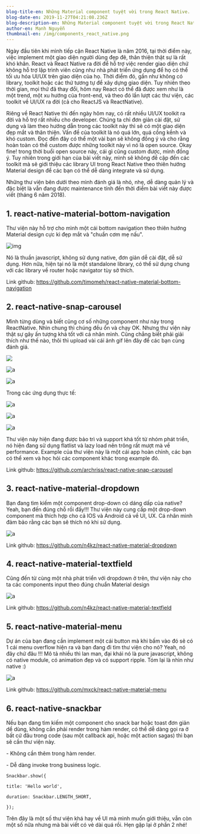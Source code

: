 ```yaml
---
blog-title-en: Những Material component tuyệt vời trong React Native.
blog-date-en: 2019-11-27T04:21:08.236Z
blog-description-en: Những Material component tuyệt vời trong React Native.
author-en: Mạnh Nguyễn
thumbnail-en: /img/components_react_native.png
---
```





Ngày đầu tiên khi mình tiếp cận React Native là năm 2016, tại thời điểm này, việc implement một giao diện người dùng đẹp đẽ, thân thiện thật sự là rất khó khăn. React và React Native ra đời để hỗ trợ việc render giao diện chứ không hỗ trợ lập trình viên cũng như nhà phát triển ứng dụng để họ có thể tối ưu hóa UI/UX trên giao diện của họ. Thời điểm đó, gần như không có library, toolkit hoặc các thứ tương tự để xây dựng giao diện. Tuy nhiên theo thời gian, mọi thứ đã thay đổi, hôm nay React có thể đã được xem như là một trend, một xu hướng của front-end, và theo đó lần lượt các thư viện, các toolkit về UI/UX ra đời (cả cho ReactJS và ReactNative).

Riêng về React Native thì đến ngày hôm nay, có rất nhiều UI/UX toolkit ra đời và hỗ trợ rất nhiều cho developer. Chúng ta chỉ đơn giản cài đặt, sử dụng và làm theo hướng dẫn trong các toolkit này thì sẽ có một giao diện đẹp mắt và thân thiện. Vấn đề của toolkit là nó quá lớn, quá cồng kềnh và khó custom. Đọc đến đây có thể một vài bạn sẽ không đồng ý và cho rằng hoàn toàn có thể custom được những toolkit này vì nó là open source. Okay fine! trong thời buổi open source này, cái gì cũng custom được, mình đồng ý. Tuy nhiên trong giới hạn của bài viết này, mình sẽ không đề cập đến các toolkit mà sẽ giới thiệu các library UI trong React Native theo thiên hướng Material design để các bạn có thể dễ dàng integrate và sử dụng.

Những thư viện bên dưới theo mình đánh giá là nhỏ, nhẹ, dễ dàng quản lý và đặc biệt là vẫn đang được maintenance tính đến thời điểm bài viết này được viết (tháng 6 năm 2018).

## **1. react-native-material-bottom-navigation**

Thư viện này hỗ trợ cho mình một cái bottom navigation theo thiên hướng Material design cực kì đẹp mắt và "chuẩn cơm mẹ nấu".

![img](/img/bottom-navigation-1.gif "none")

Nó là thuần javascript, không sử dụng native, đơn giản dễ cài đặt, dễ sử dụng. Hơn nữa, hiện tại nó là một standalone library, có thể sử dụng chung với các library về router hoặc navigator tùy sở thích.

Link github: <https://github.com/timomeh/react-native-material-bottom-navigation>

## 2. react-native-snap-carousel

Mình từng dùng và biết cũng cơ số những component như này trong ReactNative. Nhìn chung thì chúng đều ổn và chạy OK. Nhưng thư viện này thật sự gây ấn tượng khá tốt với cá nhân mình. Cũng chẳng biết phải giải thích như thế nào, thôi thì upload vài cái ảnh gif lên đây để các bạn cùng đánh giá.

![](/img/snap-carousel-1.gif)

![a](/img/snap-carousel-2.gif "a")

![a](/img/snap-carousel-3.gif "a")



Trong các ứng dụng thực tế:

![a](/img/snap-carousel-4.gif "a")

![a](/img/snap-carousel-5.gif "a")

![a](/img/snap-carousel-6.gif "a")

Thư viện này hiện đang được bảo trì và support khá tốt từ nhóm phát triển, nó hiện đang sử dụng flatlist và lazy load nên trông rất mượt mà về performance. Example của thư viện này là một cái app hoàn chỉnh, các bạn có thể xem và học hỏi các component khác trong example đó.

Link github: <https://github.com/archriss/react-native-snap-carousel>

## 3. react-native-material-dropdown

Bạn đang tìm kiếm một component drop-down có dáng dấp của native? Yeah, bạn đến đúng chỗ rồi đấy!!! Thư viện này cung cấp một drop-down component mà thích hợp cho cả IOS và Android cả về UI, UX. Cá nhân mình đảm bảo rằng các bạn sẽ thích nó khi sử dụng.

![a](/img/sdropdown-material.gif "a")

Link github: <https://github.com/n4kz/react-native-material-dropdown>

## 4. react-native-material-textfield

Cũng đến từ cùng một nhà phát triển với dropdown ở trên, thư viện này cho ta các components input theo đúng chuẩn Material design

![a](/img/input.gif "a")

Link github: <https://github.com/n4kz/react-native-material-textfield>

## 5. react-native-material-menu

Dự án của bạn đang cần implement một cái button mà khi bấm vào đó sẽ có 1 cái menu overflow hiện ra và bạn đang đi tìm thư viện cho nó? Yeah, nó đây chứ đâu !!! Mô tả nhiều thì lan man, đại khái nó là pure javascript, không có native module, có animation đẹp và có support ripple. Tóm lại là nhìn như native :)

![a](/img/menu.gif "a")

Link github: <https://github.com/mxck/react-native-material-menu>

## 6. react-native-snackbar

Nếu bạn đang tìm kiếm một component cho snack bar hoặc toast đơn giản dể dùng, không cần phải render trong hàm render, có thể dễ dàng gọi ra ở bất cứ đâu trong code (sau một callback api, hoặc một action sagas) thì bạn sẽ cần thư viện này.

\- Không cần thêm trong hàm render.

\- Dễ dàng invoke trong business logic.

`Snackbar.show({
`

`title: 'Hello world',
`

`duration: Snackbar.LENGTH_SHORT,
`

`});
`

Trên đây là một số thư viện khá hay về UI mà mình muốn giới thiệu, vẫn còn một số nữa nhưng mà bài viết có vẻ dài quá rồi. Hẹn gặp lại ở phần 2 nhé!
